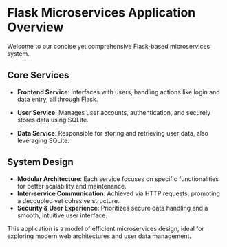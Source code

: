# Flask Microservices Application Overview

Welcome to our concise yet comprehensive Flask-based microservices system.

## Core Services

- **Frontend Service**: Interfaces with users, handling actions like login and data entry, all through Flask.

- **User Service**: Manages user accounts, authentication, and securely stores data using SQLite.

- **Data Service**: Responsible for storing and retrieving user data, also leveraging SQLite.

## System Design

- **Modular Architecture**: Each service focuses on specific functionalities for better scalability and maintenance.
- **Inter-service Communication**: Achieved via HTTP requests, promoting a decoupled yet cohesive structure.
- **Security & User Experience**: Prioritizes secure data handling and a smooth, intuitive user interface.

This application is a model of efficient microservices design, ideal for exploring modern web architectures and user data management.
